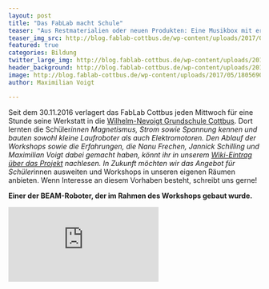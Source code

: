 ```yaml
---
layout: post
title: "Das FabLab macht Schule"
teaser: "Aus Restmaterialien oder neuen Produkten: Eine Musikbox mit erstklassigem Sound ist schnell gebaut - eine Anleitung."
teaser_img_src: http://blog.fablab-cottbus.de/wp-content/uploads/2017/05/18056905_414528755579857_4643248526340792476_n-960x675.jpg
featured: true
categories: Bildung
twitter_large_img: http://blog.fablab-cottbus.de/wp-content/uploads/2017/05/18056905_414528755579857_4643248526340792476_n-960x675.jpg
header_background: http://blog.fablab-cottbus.de/wp-content/uploads/2017/05/18056905_414528755579857_4643248526340792476_n-960x675.jpg
image: http://blog.fablab-cottbus.de/wp-content/uploads/2017/05/18056905_414528755579857_4643248526340792476_n-960x675.jpg
author: Maximilian Voigt

---
```

Seit dem 30.11.2016 verlagert das FabLab Cottbus jeden Mittwoch für eine Stunde seine Werkstatt in die <a href="http://www.nevoigt-grundschule.de/" target="_blank" rel="noopener">Wilhelm-Nevoigt Grundschule Cottbus</a>. Dort lernten die Schüler*innen Magnetismus, Strom sowie Spannung kennen und bauten sowohl kleine Laufroboter als auch Elektromotoren. Den Ablauf der Workshops sowie die Erfahrungen, die Nanu Frechen, Jannick Schilling und Maximilian Voigt dabei gemacht haben, könnt ihr in unserem <a href="http://fablab-cottbus.de/index.php/Workshop_an_der_Wilhelm-Nevoigt_Grundschule" target="_blank" rel="noopener">Wiki-Eintrag über das Projekt</a> nachlesen.
In Zukunft möchten wir das Angebot für Schüler*innen ausweiten und Workshops in unseren eigenen Räumen anbieten. Wenn Interesse an diesem Vorhaben besteht, schreibt uns gerne!

<strong>Einer der BEAM-Roboter, der im Rahmen des Workshops gebaut wurde.</strong>
<div class="video"><iframe src="https://www.youtube.com/embed/ew7AqRCvls8?ecver=1" frameborder="0" allowfullscreen="allowfullscreen"></iframe></div>